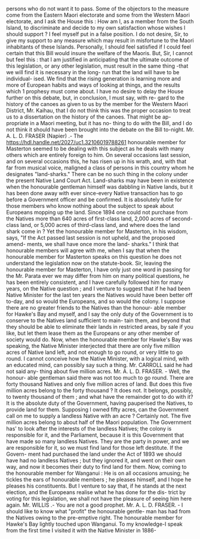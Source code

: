 persons who do not want it to pass. Some of the objectors to the measure come from the Eastern Maori electorate and some from the Western Maori electorate, and I ask the House this : How am I, as a member from the South Island, to discriminate and decide to my own satisfaction whose wishes I should support ? I feel myself put in a false position. I do not desire, Sir, to give my support to any measure which may result in misfortune to the Maori inhabitants of these Islands. Personally, I should feel satisfied if I could feel certain that this Bill would insure the welfare of the Maoris. But, Sir, I cannot but feel this : that I am justified in anticipating that the ultimate outcome of this legislation, or any other legislation, must result in the same thing -that we will find it is necessary in the long- run that the land will have to be individual- ised. We find that the rising generation is learning more and more of European habits and ways of looking at things, and the results which 1 prophesy must come about. I have no desire to delay the House further on this debate, but, in conclusion, I must say, with re- gard to the history of the canoes as given to us by the member for the Western Maori District, Mr. Kaihau, that I do not think this was the proper occasion to treat us to a dissertation on the history of the canoes. That might be ap- propriate in a Maori meeting, but it has no- thing to do with the Bill, and I do not think it should have been brought into the debate on the Bill to-night. Mr. A. L. D. FRASER (Napier) .- The https://hdl.handle.net/2027/uc1.32106019788261 honourable member for Masterton seemed to be dealing with this subject as he deals with many others which are entirely foreign to him. On several occasions last session, and on several occasions this, he has risen up in his wrath, and, with that far from musical voice, maligned a class of persons in this country whom he designates "land-sharks." There can be no such thing in the colony under the present Native Land Court Act. Land-sharks may have been in existence when the honourable gentleman himself was dabbling in Native lands, but it has been done away with ever since-every Native transaction has to go before a Government officer and be confirmed. It is absolutely futile for those members who know nothing about the subject to speak about Europeans mopping up the land. Since 1894 one could not purchase from the Natives more than 640 acres of first-class land, 2,000 acres of second-class land, or 5,000 acres of third-class land, and where does the land shark come in ? Yet the honourable member for Masterton, in his wisdom, says, "If the Act passed last session is not upheld, and the proposed amend- ments, we shall have once more the land- sharks." I think that honourable members will agree with me, when I say that when the honourable member for Masterton speaks on this question he does not understand the legislation now on the statute-book. Sir, leaving the honourable member for Masterton, I have only just one word in passing for the Mr. Parata ever we may differ from him on many political questions, he has been entirely consistent, and I have carefully followed him for many years, on the Native question ; and I venture to suggest that if he had been Native Minister for the last ten years the Natives would have been better off to-day, and so would the Europeans, and so would the colony. I suppose there are no greater friends to the Natives than the honour- able member for Hawke's Bay and myself, and I say the only duty of the Government is to conserve to the Natives land sufficient to main- tain them, and beyond that they should be able to eliminate their lands in restricted areas, by sale if you like, but let them lease them as the Europeans or any other member of society would do. Now, when the honourable member for Hawke's Bay was speaking, the Native Minister interjected that there are only five million acres of Native land left, and not enough to go round, or very little to go round. I cannot conceive how the Native Minister, with a logical mind, with an educated mind, can possibly say such a thing. Mr. CARROLL said he had not said any- thing about five million acres. Mr. A. L. D. FRASER. - Well, the honour- able gentleman said there was not too much to go round. There are forty thousand Natives and only five million acres of land. But does this five million acres belong to the forty thousand ? It does not. It belongs, possibly, to twenty thousand of them ; and what have the remainder got to do with it? It is the absolute duty of the Government, having pauperised the Natives, to provide land for them. Supposing I owned fifty acres, can the Government call on me to supply a landless Native with an acre ? Certainly not. The five million acres belong to about half of the Maori population. The Government has' to look after the interests of the landless Natives; the colony is responsible for it, and the Parliament, because it is this Government that have made so many landless Natives. They are the party in power, and we are responsible for it, so we must find land for those left destitute. If the Govern- ment had purchased the land under the Act of 1893 we should have had no landless Natives ; but they ignored it, and went on their own way, and now it becomes their duty to find land for them. Now, coming to the honourable member for Wanganui : He is on all occasions amusing; he tickles the ears of honourable members ; he pleases himself, and I hope he pleases his constituents. But I venture to say that, if he stands at the next election, and the Europeans realise what he has done for the dis- trict by voting for this legislation, we shall not have the pleasure of seeing him here again. Mr. WILLIS .- You are not a good prophet. Mr. A. L. D. FRASER. - I should like to know what "profit" the honourable gentle- man has had from the Natives owing to the pre-emptive right. The honourable member for Hawke's Bay lightly touched upon Wanganui. To my knowledge-I speak from the first time I visited it with the Native Minister in 1886- 